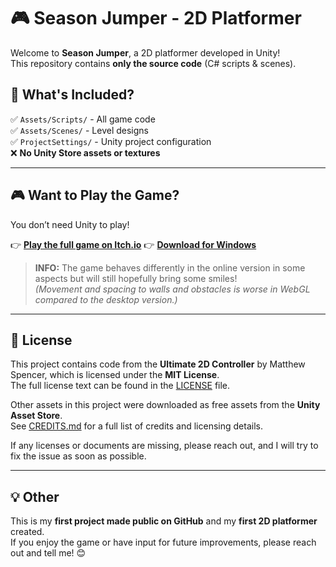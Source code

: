 # 🎮 Season Jumper - 2D Platformer  

Welcome to **Season Jumper**, a 2D platformer developed in Unity!  
This repository contains **only the source code** (C# scripts & scenes).  

## 📂 What's Included?  
✅ `Assets/Scripts/` - All game code  
✅ `Assets/Scenes/` - Level designs  
✅ `ProjectSettings/` - Unity project configuration  
❌ **No Unity Store assets or textures**  

---

## 🎮 **Want to Play the Game?**  
You don’t need Unity to play!  

👉 **[Play the full game on Itch.io](https://dirkan3.itch.io/seasonjumper)**
👉 **[Download for Windows](https://your-google-drive-link)**  

> **INFO:** The game behaves differently in the online version in some aspects but will still hopefully bring some smiles!  
> *(Movement and spacing to walls and obstacles is worse in WebGL compared to the desktop version.)*  

---

## **📜 License**

This project contains code from the **Ultimate 2D Controller** by Matthew Spencer, which is licensed under the **MIT License**.  
The full license text can be found in the [LICENSE](LICENSE) file.  

Other assets in this project were downloaded as free assets from the **Unity Asset Store**.  
See [CREDITS.md](CREDITS.md) for a full list of credits and licensing details.  

If any licenses or documents are missing, please reach out, and I will try to fix the issue as soon as possible.  

---

## **💡 Other**  

This is my **first project made public on GitHub** and my **first 2D platformer** created.  
If you enjoy the game or have input for future improvements, please reach out and tell me! 😊  
